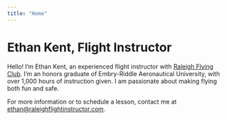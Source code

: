 ```yaml
---
title: "Home"
---
```


# Ethan Kent, Flight Instructor

Hello! I’m Ethan Kent, an experienced flight instructor with [Raleigh Flying
Club](https://www.raleighflyingclub.org). I’m an honors graduate of Embry-Riddle
Aeronautical University, with over 1,000 hours of instruction given. I am
passionate about making flying both fun and safe.

For more information or to schedule a lesson, contact me at
<ethan@raleighflightinstructor.com>.
